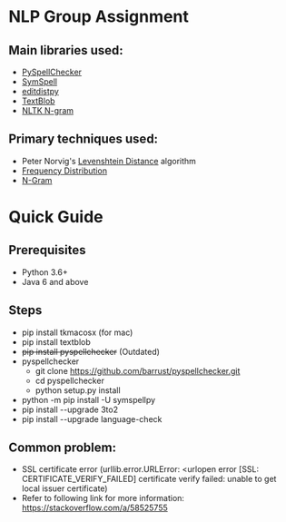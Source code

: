 # NLP Group Assignment

## Main libraries used:
* [PySpellChecker](https://github.com/barrust/pyspellchecker)
* [SymSpell](https://github.com/wolfgarbe/symspell)
* [editdistpy](https://github.com/mammothb/editdistpy)
* [TextBlob](https://textblob.readthedocs.io/en/dev/)
* [NLTK N-gram](https://www.geeksforgeeks.org/n-gram-language-modelling-with-nltk/)

## Primary techniques used:
* Peter Norvig's [Levenshtein Distance](https://en.wikipedia.org/wiki/Levenshtein_distance) algorithm
* [Frequency Distribution](https://gist.github.com/amitrani6/7f85394e7ccbec14f51968d5ac129dd7)
* [N-Gram](https://en.wikipedia.org/wiki/N-gram)

# Quick Guide

## Prerequisites
* Python 3.6+
* Java 6 and above


## Steps

* pip install tkmacosx (for mac)
* pip install textblob
* ~~pip install pyspellchecker~~ (Outdated)
* pyspellchecker
  * git clone https://github.com/barrust/pyspellchecker.git
  * cd pyspellchecker
  * python setup.py install
* python -m pip install -U symspellpy
* pip install --upgrade 3to2
* pip install --upgrade language-check

## Common problem:
* SSL certificate error (urllib.error.URLError: <urlopen error [SSL: CERTIFICATE_VERIFY_FAILED] certificate verify failed: unable to get local issuer certificate)
* Refer to following link for more information: https://stackoverflow.com/a/58525755
